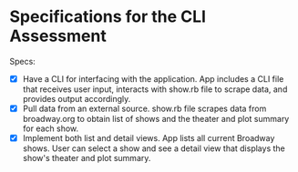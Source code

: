 # Specifications for the CLI Assessment

Specs:
- [x] Have a CLI for interfacing with the application.
      App includes a CLI file that receives user input, interacts with
      show.rb file to scrape data, and provides output accordingly.
- [x] Pull data from an external source.
      show.rb file scrapes data from broadway.org to obtain list of shows and the theater
      and plot summary for each show.
- [x] Implement both list and detail views.
      App lists all current Broadway shows. User can select a show and see a detail view
      that displays the show's theater and plot summary.
